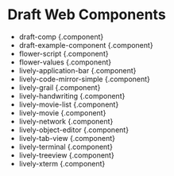 <link rel="stylesheet" type="text/css" href="../index-style.css"  />

# Draft Web Components

<script>
    import ComponentCreator from "src/client/morphic/component-creator.js"
  var container  = lively.query(this, "lively-container")
  if(!container) throw new Error("Not inside lively container?");
  ComponentCreator.createUI(container)
</script>
  
- draft-comp  {.component}
- draft-example-component  {.component}
- flower-script  {.component}
- flower-values  {.component}
- lively-application-bar  {.component}
- lively-code-mirror-simple  {.component}
- lively-grail  {.component}
- lively-handwriting  {.component}
- lively-movie-list  {.component}
- lively-movie  {.component}
- lively-network  {.component}
- lively-object-editor  {.component}
- lively-tab-view  {.component}
- lively-terminal  {.component}
- lively-treeview  {.component}
- lively-xterm  {.component}
  
<script>
  var context = lively.query(this, "lively-markdown").shadowRoot
  ComponentCreator.updateComponentsUI(container, context)
</script>